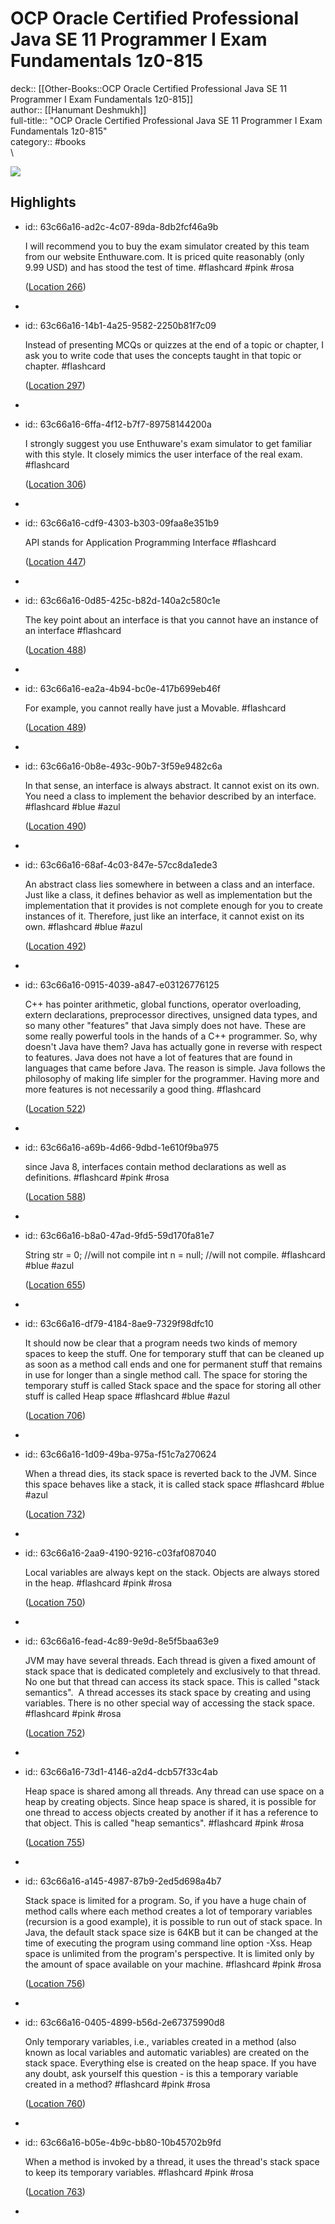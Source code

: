# OCP Oracle Certified Professional Java SE 11 Programmer I Exam Fundamentals 1z0-815

deck:: [[Other-Books::OCP Oracle Certified Professional Java SE 11 Programmer I Exam Fundamentals 1z0-815]]\
author:: [[Hanumant Deshmukh]]\
full-title:: "OCP Oracle Certified Professional Java SE 11 Programmer I Exam Fundamentals 1z0-815"\
category:: #books\
\

![](https://images-na.ssl-images-amazon.com/images/I/51hydbMukbL._SL200_.jpg)
## Highlights
- id:: 63c66a16-ad2c-4c07-89da-8db2fcf46a9b
  
  I will recommend you to buy the exam simulator created by this team from our website Enthuware.com. It is priced quite reasonably (only 9.99 USD) and has stood the test of time. #flashcard  #pink #rosa 
  
  
    ([Location 266](https://readwise.io/to_kindle?action=open&asin=B07VWMD2LB&location=266))
-
- id:: 63c66a16-14b1-4a25-9582-2250b81f7c09
  
  Instead of presenting MCQs or quizzes at the end of a topic or chapter, I ask you to write code that uses the concepts taught in that topic or chapter. #flashcard 
  
  
    ([Location 297](https://readwise.io/to_kindle?action=open&asin=B07VWMD2LB&location=297))
-
- id:: 63c66a16-6ffa-4f12-b7f7-89758144200a
  
  I strongly suggest you use Enthuware's exam simulator to get familiar with this style. It closely mimics the user interface of the real exam. #flashcard 
  
  
    ([Location 306](https://readwise.io/to_kindle?action=open&asin=B07VWMD2LB&location=306))
-
- id:: 63c66a16-cdf9-4303-b303-09faa8e351b9
  
  API stands for Application Programming Interface #flashcard 
  
  
    ([Location 447](https://readwise.io/to_kindle?action=open&asin=B07VWMD2LB&location=447))
-
- id:: 63c66a16-0d85-425c-b82d-140a2c580c1e
  
  The key point about an interface is that you cannot have an instance of an interface #flashcard 
  
  
    ([Location 488](https://readwise.io/to_kindle?action=open&asin=B07VWMD2LB&location=488))
-
- id:: 63c66a16-ea2a-4b94-bc0e-417b699eb46f
  
  For example, you cannot really have just a Movable. #flashcard 
  
  
    ([Location 489](https://readwise.io/to_kindle?action=open&asin=B07VWMD2LB&location=489))
-
- id:: 63c66a16-0b8e-493c-90b7-3f59e9482c6a
  
  In that sense, an interface is always abstract. It cannot exist on its own. You need a class to implement the behavior described by an interface. #flashcard  #blue #azul 
  
  
    ([Location 490](https://readwise.io/to_kindle?action=open&asin=B07VWMD2LB&location=490))
-
- id:: 63c66a16-68af-4c03-847e-57cc8da1ede3
  
  An abstract class lies somewhere in between a class and an interface. Just like a class, it defines behavior as well as implementation but the implementation that it provides is not complete enough for you to create instances of it. Therefore, just like an interface, it cannot exist on its own. #flashcard  #blue #azul 
  
  
    ([Location 492](https://readwise.io/to_kindle?action=open&asin=B07VWMD2LB&location=492))
-
- id:: 63c66a16-0915-4039-a847-e03126776125
  
  C++ has pointer arithmetic, global functions, operator overloading, extern declarations, preprocessor directives, unsigned data types, and so many other "features" that Java simply does not have. These are some really powerful tools in the hands of a C++ programmer. So, why doesn't Java have them? Java has actually gone in reverse with respect to features. Java does not have a lot of features that are found in languages that came before Java. The reason is simple. Java follows the philosophy of making life simpler for the programmer. Having more and more features is not necessarily a good thing. #flashcard 
  
  
    ([Location 522](https://readwise.io/to_kindle?action=open&asin=B07VWMD2LB&location=522))
-
- id:: 63c66a16-a69b-4d66-9dbd-1e610f9ba975
  
  since Java 8, interfaces contain method declarations as well as definitions. #flashcard  #pink #rosa 
  
  
    ([Location 588](https://readwise.io/to_kindle?action=open&asin=B07VWMD2LB&location=588))
-
- id:: 63c66a16-b8a0-47ad-9fd5-59d170fa81e7
  
  String str = 0; //will not compile int n = null; //will not compile. #flashcard  #blue #azul 
  
  
    ([Location 655](https://readwise.io/to_kindle?action=open&asin=B07VWMD2LB&location=655))
-
- id:: 63c66a16-df79-4184-8ae9-7329f98dfc10
  
  It should now be clear that a program needs two kinds of memory spaces to keep the stuff. One for temporary stuff that can be cleaned up as soon as a method call ends and one for permanent stuff that remains in use for longer than a single method call. The space for storing the temporary stuff is called Stack space and the space for storing all other stuff is called Heap space #flashcard  #blue #azul 
  
  
    ([Location 706](https://readwise.io/to_kindle?action=open&asin=B07VWMD2LB&location=706))
-
- id:: 63c66a16-1d09-49ba-975a-f51c7a270624
  
  When a thread dies, its stack space is reverted back to the JVM. Since this space behaves like a stack, it is called stack space #flashcard  #blue #azul 
  
  
    ([Location 732](https://readwise.io/to_kindle?action=open&asin=B07VWMD2LB&location=732))
-
- id:: 63c66a16-2aa9-4190-9216-c03faf087040
  
  Local variables are always kept on the stack. Objects are always stored in the heap. #flashcard  #pink #rosa 
  
  
    ([Location 750](https://readwise.io/to_kindle?action=open&asin=B07VWMD2LB&location=750))
-
- id:: 63c66a16-fead-4c89-9e9d-8e5f5baa63e9
  
  JVM may have several threads. Each thread is given a fixed amount of stack space that is dedicated completely and exclusively to that thread. No one but that thread can access its stack space. This is called "stack semantics".  A thread accesses its stack space by creating and using variables. There is no other special way of accessing the stack space. #flashcard  #pink #rosa 
  
  
    ([Location 752](https://readwise.io/to_kindle?action=open&asin=B07VWMD2LB&location=752))
-
- id:: 63c66a16-73d1-4146-a2d4-dcb57f33c4ab
  
  Heap space is shared among all threads. Any thread can use space on a heap by creating objects. Since heap space is shared, it is possible for one thread to access objects created by another if it has a reference to that object. This is called "heap semantics". #flashcard  #pink #rosa 
  
  
    ([Location 755](https://readwise.io/to_kindle?action=open&asin=B07VWMD2LB&location=755))
-
- id:: 63c66a16-a145-4987-87b9-2ed5d698a4b7
  
  Stack space is limited for a program. So, if you have a huge chain of method calls where each method creates a lot of temporary variables (recursion is a good example), it is possible to run out of stack space. In Java, the default stack space size is 64KB but it can be changed at the time of executing the program using command line option -Xss. Heap space is unlimited from the program's perspective. It is limited only by the amount of space available on your machine. #flashcard  #pink #rosa 
  
  
    ([Location 756](https://readwise.io/to_kindle?action=open&asin=B07VWMD2LB&location=756))
-
- id:: 63c66a16-0405-4899-b56d-2e67375990d8
  
  Only temporary variables, i.e., variables created in a method (also known as local variables and automatic variables) are created on the stack space. Everything else is created on the heap space. If you have any doubt, ask yourself this question - is this a temporary variable created in a method? #flashcard  #pink #rosa 
  
  
    ([Location 760](https://readwise.io/to_kindle?action=open&asin=B07VWMD2LB&location=760))
-
- id:: 63c66a16-b05e-4b9c-bb80-10b45702b9fd
  
  When a method is invoked by a thread, it uses the thread's stack space to keep its temporary variables. #flashcard  #pink #rosa 
  
  
    ([Location 763](https://readwise.io/to_kindle?action=open&asin=B07VWMD2LB&location=763))
-